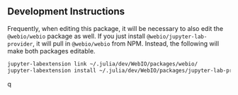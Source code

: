 ## Development Instructions
Frequently, when editing this package, it will be necessary to also edit the
`@webio/webio` package as well. If you just install
`@webio/jupyter-lab-provider`, it will pull in `@webio/webio` from NPM.
Instead, the following will make both packages editable.

```sh
jupyter-labextension link ~/.julia/dev/WebIO/packages/webio/
jupyter-labextension install ~/.julia/dev/WebIO/packages/jupyter-lab-provider 
```
q